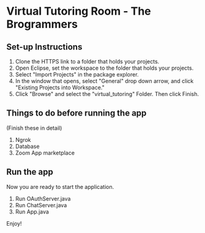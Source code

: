 # **Virtual Tutoring Room - The Brogrammers**

## **Set-up Instructions**

1. Clone the HTTPS link to a folder that holds your projects.
2. Open Eclipse, set the workspace to the folder that holds your projects.
3. Select "Import Projects" in the package explorer.
4. In the window that opens, select "General" drop down arrow, and click "Existing Projects into Workspace."
5. Click "Browse" and select the "virtual_tutoring" Folder. Then click Finish.

## **Things to do before running the app**

(Finish these in detail)
1. Ngrok
2. Database
3. Zoom App marketplace


## **Run the app**
Now you are ready to start the application.
1. Run OAuthServer.java
2. Run ChatServer.java
3. Run App.java

Enjoy!

